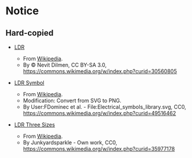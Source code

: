 # Notice

## Hard-copied

- [LDR](ldr.jpg)
    - From [Wikipedia](https://en.wikipedia.org/wiki/Photoresistor#/media/File:LDR_1480405_6_7_HDR_Enhancer_1.jpg).
    - By © Nevit Dilmen, CC BY-SA 3.0, https://commons.wikimedia.org/w/index.php?curid=30560805

- [LDR Symbol](ldr-symbol.png)
    - From [Wikipedia](https://en.wikipedia.org/wiki/Photoresistor#/media/File:Photoresistor_symbol.svg).
    - Modification: Convert from SVG to PNG.
    - By User:FDominec et al. - File:Electrical_symbols_library.svg, CC0, https://commons.wikimedia.org/w/index.php?curid=49516462

- [LDR Three Sizes](ldr-three-sizes.jpg)
    - From [Wikipedia](https://en.wikipedia.org/wiki/Photoresistor#/media/File:Photoresistors_-_three_sizes_-_mm_scale.jpg). 
    - By Junkyardsparkle - Own work, CC0, https://commons.wikimedia.org/w/index.php?curid=35977178
